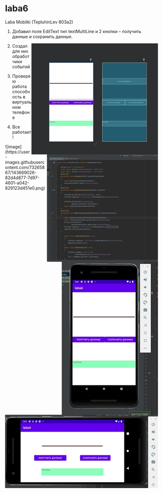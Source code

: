 # laba6
Laba Mobilki (TepluhinLev 803a2)

1.	Добавил поле EditText тип textMultiLine и 2 кнопки – получить данные и сохранить данные.
<img style="float: right;" src="1.jpg">

2.	Создал для них обработчики событий
<img style="float: right;" src="2.jpg">

3.	Проверяю работа способность в виртуальном телефоне
<img style="float: right;" src="3.jpg">

4.	Все работает! 
<img style="float: right;" src="4.jpg">
![image](https://user-images.githubusercontent.com/73265867/143669026-82d4d877-7d97-4601-a042-829123d451e0.png)
